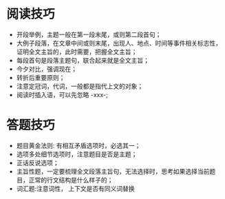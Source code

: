 # 阅读技巧
- 开段举例，主题一般在第一段末尾，或则第二段首句；
- 大例子段落，在文章中间或则末尾，出现人、地点、时间等事件相关标志性，证明全文主旨的，此时需要，把握全文主旨；
- 每段首句是段落主题句，联合起来就是全文主旨；
- 今夕对比，强调现在；
- 转折后重要原则；
- 注意定冠词，代词，一般都是指代上文的对象；
- 阅读时插入语，可以先忽略 -xxx-;

# 答题技巧
- 题目黄金法则: 有相互矛盾选项时，必选其一；
- 选项多处细节选项时，注意题目是否是主题；
- 正话反说选项；
- 主旨性题，一定要梳理全文段落主旨句，无法选择时，思考如果选择当前题目，正常的行文结构是什么样子的；
- 词汇题:注意词性， 上下文是否有同义词替换